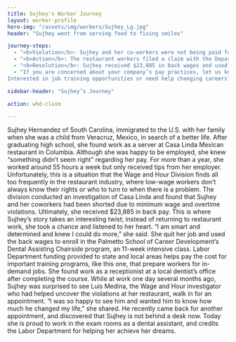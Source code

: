 ```yaml
---
title: Sujhey's Worker Journey
layout: worker-profile
hero-img: "/assets/img/workers/Sujhey_Lg.jpg"
header: "Sujhey went from serving food to fixing smiles"

journey-steps:
  - "<b>Violation</b>: Sujhey and her co-workers were not being paid for all the time they were working."
  - "<b>Action</b>: The restaurant workers filed a claim with the Department of Labor as a group who then investigated the case and validated the claim."
  - "<b>Resolution</b>: Sujhey received $23,885 in back wages and used the money to go back to school for a dental assistant chairside program. Today, she is a dental assistant."
  - "If you are concerned about your company’s pay practices, let us know about it (link to homepage). You also can check to see if back wages are being held for you as the result of an investigation using the online tool, Workers Owed Wages.
Interested in job training opportunities or need help changing careers? Visit CareerOneStop.org to learn more about resources available in your community."

sidebar-header: "Sujhey’s Journey"

action: whd-claim

---
```


Sujhey Hernandez of South Carolina, immigrated to the U.S. with her family when she was a child from Veracruz, Mexico, in search of a better life. After graduating high school, she found work as a server at Casa Linda Mexican restaurant in Columbia. Although she was happy to be employed, she knew “something didn’t seem right” regarding her pay.
For more than a year, she worked around 55 hours a week but only received tips from her employer. Unfortunately, this is a situation that the Wage and Hour Division finds all too frequently in the restaurant industry, where low-wage workers don’t always know their rights or who to turn to when there is a problem.
The division conducted an investigation of Casa Linda and found that Sujhey and her coworkers had been shorted due to minimum wage and overtime violations. Ultimately, she received $23,885 in back pay.
This is where Sujhey’s story takes an interesting twist; instead of returning to restaurant work, she took a chance and listened to her heart. “I am smart and determined and knew I could do more,” she said.
She quit her job and used the back wages to enroll in the Palmetto School of Career Development‘s Dental Assisting Chairside program, an 11-week intensive class. Labor Department funding provided to state and local areas helps pay the cost for important training programs, like this one, that prepare workers for in-demand jobs.
She found work as a receptionist at a local dentist’s office after completing the course. While at work one day several months ago, Sujhey was surprised to see Luis Medina, the Wage and Hour investigator who had helped uncover the violations at her restaurant, walk in for an appointment.
“I was so happy to see him and wanted him to know how much he changed my life,” she shared.
He recently came back for another appointment, and discovered that Sujhey is not behind a desk now. Today she is proud to work in the exam rooms as a dental assistant, and credits the Labor Department for helping her achieve her dreams.
